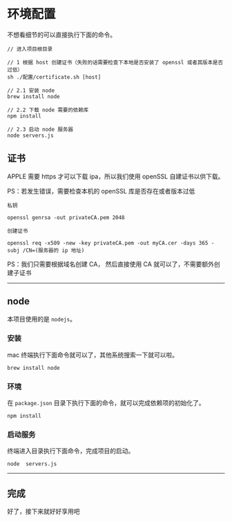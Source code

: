 # 环境配置
不想看细节的可以直接执行下面的命令。
````
// 进入项目根目录

// 1 根据 host 创建证书（失败的话需要检查下本地是否安装了 openssl 或者其版本是否过低）
sh ./配置/certificate.sh [host]

// 2.1 安装 node
brew install node

// 2.2 下载 node 需要的依赖库
npm install

// 2.3 启动 node 服务器
node servers.js
````

## 证书



APPLE 需要 https 才可以下载 ipa，所以我们使用 openSSL 自建证书以供下载。

 PS：若发生错误，需要检查本机的 openSSL 库是否存在或者版本过低


````
私钥

openssl genrsa -out privateCA.pem 2048

创建证书

openssl req -x509 -new -key privateCA.pem -out myCA.cer -days 365 -subj /CN=(服务器的 ip 地址)
````
PS：我们只需要根据域名创建 CA， 然后直接使用 CA 就可以了，不需要额外创建子证书

---

## node
本项目使用的是 `nodejs`。
### 安装

mac 终端执行下面命令就可以了，其他系统搜索一下就可以啦。

`brew install node`

### 环境

在 `package.json` 目录下执行下面的命令，就可以完成依赖项的初始化了。

`npm install`

### 启动服务
终端进入目录执行下面命令，完成项目的启动。

`node  servers.js`

---

## 完成
好了，接下来就好好享用吧
